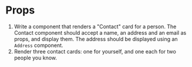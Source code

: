 # Props


1. Write a component that renders a "Contact" card for a person. The Contact component should accept a name, an address and an email as props, and display them. The address should be displayed using an `Address` component.
2. Render three contact cards: one for yourself, and one each for two people you know.

